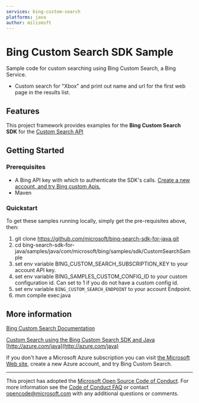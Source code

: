 ```yaml
---
services: bing-custom-search
platforms: java
author: milismsft
---
```


# Bing Custom Search SDK Sample ##

Sample code for custom searching using Bing Custom Search, a Bing Service.
- Custom search for "Xbox" and print out name and url for the first web page in the results list.


## Features

This project framework provides examples for the **Bing Custom Search SDK** for the [Custom Search API](https://api.bing.microsoft.com/v7.0/custom)

## Getting Started

### Prerequisites

- A Bing API key with which to authenticate the SDK's calls. [Create a new account, and try Bing custom Apis.](https://portal.azure.com/#create/microsoft.bingcustomsearch)
- Maven

### Quickstart

To get these samples running locally, simply get the pre-requisites above, then:

1. git clone https://github.com/microsoft/bing-search-sdk-for-java.git
2. cd bing-search-sdk-for-java/samples/java/com/microsoft/bing/samples/sdk/CustomSearchSample
3. set env variable BING_CUSTOM_SEARCH_SUBSCRIPTION_KEY to your account API key.
4. set env variable BING_SAMPLES_CUSTOM_CONFIG_ID to your custom configuration id. Can set to 1 if you do not have a custom config id.
5. set env variable `BING_CUSTOM_SEARCH_ENDPOINT` to your account Endpoint.
6. mvn compile exec:java

## More information ##
[Bing Custom Search Documentation](https://docs.microsoft.com/en-us/bing/search-apis/bing-custom-search/overview)

[Custom Search using the Bing Custom Search SDK and Java](https://github.com/microsoft/bing-search-sdk-for-java)
[http://azure.com/java](http://azure.com/java)

If you don't have a Microsoft Azure subscription you can visit [the Microsoft Web site](https://portal.azure.com/#create/microsoft.bingcustomsearch), create a new Azure account, and try Bing Custom Search.

---

This project has adopted the [Microsoft Open Source Code of Conduct](https://opensource.microsoft.com/codeofconduct/). For more information see the [Code of Conduct FAQ](https://opensource.microsoft.com/codeofconduct/faq/) or contact [opencode@microsoft.com](mailto:opencode@microsoft.com) with any additional questions or comments.
